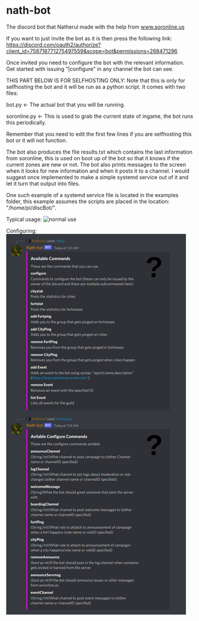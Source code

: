 # nath-bot
The discord bot that Natherul made with the help from www.soronline.us

If you want to just invite the bot as it is then press the following link:
https://discord.com/oauth2/authorize?client_id=758718771275497559&scope=bot&permissions=268471296

Once invited you need to configure the bot with the relevant information. Get started with issuing "|configure" in any channel the bot can see.

THIS PART BELOW IS FOR SELFHOSTING ONLY:
Note that this is only for selfhosting the bot and it will be run as a python script. It comes with two files:

bot.py              <- The actual bot that you will be running.

soronline.py        <- This is used to grab the current state of ingame, the bot runs this periodically.


Remember that you need to edit the first few lines if you are selfhosting this bot or it will not function.


The bot also produces the file results.txt which contains the last information from soronline, this is used on boot up of the bot so that it knows if the current zones are new or not. The bot also prints messages to the screen when it looks for new information and when it posts it to a channel. I would suggest once  implemented to make a simple systemd service out of it and let it turn that output into files.

One such example of a systemd service file is located in the examples folder, this example assumes the scripts are placed in the location: "/home/pi/discBot/".

Typical usage:
![normal use](https://github.com/natherul/nath-bot/blob/master/typical.jpg?raw=true)

Configuring:
![configure help](https://github.com/natherul/nath-bot/blob/master/configure.jpg?raw=true)

